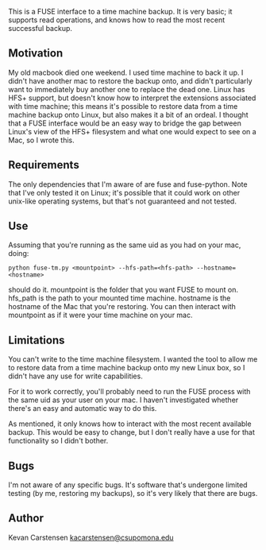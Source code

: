 This is a FUSE interface to a time machine backup. It is very basic; it
supports read operations, and knows how to read the most recent
successful backup. 

## Motivation ##

My old macbook died one weekend. I used time machine to back it up. I
didn't have another mac to restore the backup onto, and didn't
particularly want to immediately buy another one to replace the dead
one. Linux has HFS+ support, but doesn't know how to interpret the
extensions associated with time machine; this means it's possible to
restore data from a time machine backup onto Linux, but also makes it a
bit of an ordeal. I thought that a FUSE interface would be an easy way
to bridge the gap between Linux's view of the HFS+ filesystem and what
one would expect to see on a Mac, so I wrote this.

## Requirements ##

The only dependencies that I'm aware of are fuse and fuse-python. Note
that I've only tested it on Linux; it's possible that it could work on
other unix-like operating systems, but that's not guaranteed and not
tested.

## Use ##

Assuming that you're running as the same uid as you had on your mac,
doing:

```
python fuse-tm.py <mountpoint> --hfs-path=<hfs-path> --hostname=<hostname>
```

should do it. mountpoint is the folder that you want FUSE to mount on.
hfs_path is the path to your mounted time machine. hostname is the hostname of
the Mac that you're restoring. You can then interact with mountpoint as if it
were your time machine on your mac.

## Limitations ##

You can't write to the time machine filesystem. I wanted the tool to
allow me to restore data from a time machine backup onto my new Linux
box, so I didn't have any use for write capabilities.

For it to work correctly, you'll probably need to run the FUSE process
with the same uid as your user on your mac. I haven't investigated
whether there's an easy and automatic way to do this.

As mentioned, it only knows how to interact with the most recent
available backup. This would be easy to change, but I don't really have
a use for that functionality so I didn't bother.

## Bugs ##

I'm not aware of any specific bugs. It's software that's undergone
limited testing (by me, restoring my backups), so it's very likely that
there are bugs.

## Author ##

Kevan Carstensen <kacarstensen@csupomona.edu>
